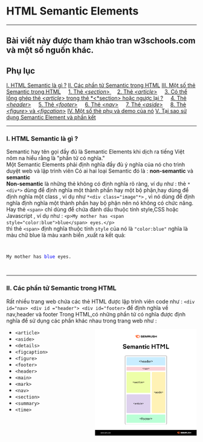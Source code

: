 # HTML Semantic Elements
---

Bài viết này được tham khảo tran w3schools.com và một số nguồn khác.
---

## Phụ lục
[I. HTML Semantic là gì ?](#html-semantic-elements)
[II. Các phần tử Semantic trong HTML](#)
[III. Một số thẻ Semantic trong HTML](#)
    &nbsp; &nbsp;  [1. Thẻ *<section*> ](#ii-các-phần-tử-semantic-trong-html) 
    &nbsp; &nbsp;   [2. Thẻ *<article*>](#)
    &nbsp; &nbsp;   [3. Có thể lồng ghép thẻ *<article*> trong thẻ *<*section> hoặc ngược lại ?](#)
    &nbsp; &nbsp;   [4. Thẻ *<header*>](#)
    &nbsp; &nbsp;   [5. Thẻ *<footer*>](#)
    &nbsp; &nbsp;   [6. Thẻ *<nav*>](#)
    &nbsp; &nbsp;   [7. Thẻ *<aside*>](#)
    &nbsp; &nbsp;   [8. Thẻ *<figure*> và *<figcation*>](#)
[IV. Một số thẻ phụ và demo của nó](#)
[V. Tại sao sử dụng Semantic Element và phần kết](#)

---
### I. HTML Semantic là gì ?
Semantic hay tên gọi đầy đủ là Semantic Elements khi dịch ra tiếng Việt nôm na hiểu rằng là "phần tử có nghĩa."
\
Một Semantic Elements phải định nghĩa đầy đủ ý nghĩa của nó cho trình duyệt web và lập trình viên
Có ai hai loại Semantic đó là : **non-semantic** và **semantic**
\
<b>Non-semantic</b> là những thẻ không có định nghĩa rõ ràng, ví dụ như : thẻ  ``*<div*>`` dùng để định nghĩa một thành phần hay một bộ phận,hay dùng để định nghĩa một class , ví dụ như `*<div class="image"*>` , vì nó dùng để định nghĩa định nghĩa một thành phần hay bộ phận nên nó không có chức năng. Hay thẻ ``<span>`` chỉ dùng để chứa đánh dấu thuộc tính style,CSS hoặc Javascript , ví dụ như :
``<p>My mother has <span style="color:blue">blue</span> eyes.</p>``\
thì thẻ ``<span>`` định nghĩa thuộc tính ``style`` của nó là ``"color:blue"`` nghĩa là màu chữ blue là màu xanh biển ,xuất ra kết quả:
<pre>
    <code><p>My mother has <span style="color:blue">blue</span> eyes.</p></code>
</pre>

---

### II. Các phần tử Semantic trong HTML
Rất nhiều trang web chứa các thẻ HTML được lập trình viên code như : ``<div id="nav> <div id ="header"> <div id="footer>`` để định nghĩa về nav,header và footer
Trong HTML,có những phần tử có nghĩa được định nghĩa để sử dụng các phần khác nhau trong trang web như :    
+ `<article>`<img src="semantic_HTML.png" alt="Semantic HTML" align="right" width ="56%"> 
+ `<aside>`
+ `<details>`
+ `<figcaption>`
+ `<figure>`
+ `<footer>`
+ `<header>`
+ `<main>`
+ `<mark>`
+ `<nav>`
+ `<section>`
+ `<summary>`
+ `<time>`







    
